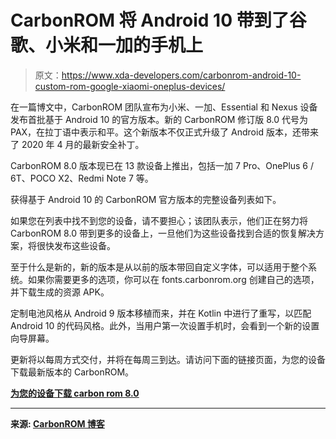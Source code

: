 # CarbonROM 将 Android 10 带到了谷歌、小米和一加的手机上

> 原文：<https://www.xda-developers.com/carbonrom-android-10-custom-rom-google-xiaomi-oneplus-devices/>

在一篇博文中，CarbonROM 团队宣布为小米、一加、Essential 和 Nexus 设备发布首批基于 Android 10 的官方版本。新的 CarbonROM 修订版 8.0 代号为 PAX，在拉丁语中表示和平。这个新版本不仅正式升级了 Android 版本，还带来了 2020 年 4 月的最新安全补丁。

CarbonROM 8.0 版本现已在 13 款设备上推出，包括一加 7 Pro、OnePlus 6 / 6T、POCO X2、Redmi Note 7 等。

获得基于 Android 10 的 CarbonROM 官方版本的完整设备列表如下。

如果您在列表中找不到您的设备，请不要担心；该团队表示，他们正在努力将 CarbonROM 8.0 带到更多的设备上，一旦他们为这些设备找到合适的恢复解决方案，将很快发布这些设备。

至于什么是新的，新的版本是从以前的版本带回自定义字体，可以适用于整个系统。如果你需要更多的选项，你可以在 fonts.carbonrom.org 创建自己的选项，并下载生成的资源 APK。

定制电池风格从 Android 9 版本移植而来，并在 Kotlin 中进行了重写，以匹配 Android 10 的代码风格。此外，当用户第一次设置手机时，会看到一个新的设置向导屏幕。

更新将以每周方式交付，并将在每周三到达。请访问下面的链接页面，为您的设备下载最新版本的 CarbonROM。

**[为您的设备下载 carbon rom 8.0](https://get.carbonrom.org/)**

* * *

**来源: [CarbonROM 博客](https://blog.carbonrom.org/2020/04/24/of-roman-gods-peace-and-ikea-closets.html)**